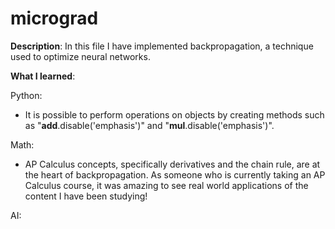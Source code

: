 # micrograd
__Description__: In this file I have implemented backpropagation, a technique used to optimize neural networks.

__What I learned__:

Python:
- It is possible to perform operations on objects by creating methods such as "__add__.disable('emphasis')" and "__mul__.disable('emphasis')".

Math:
- AP Calculus concepts, specifically derivatives and the chain rule, are at the heart of backpropagation. As someone who is currently taking an AP Calculus course, it was amazing to see real world applications of the content I have been studying!

AI:
